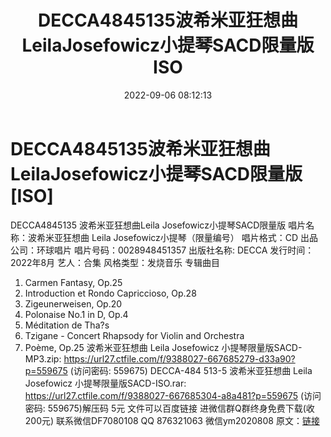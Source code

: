﻿---
title: DECCA4845135波希米亚狂想曲LeilaJosefowicz小提琴SACD限量版ISO
date: 2022-09-06 08:12:13
categories: 新碟专辑、稀有等精品
tags: 纯音雅乐
---
# DECCA4845135波希米亚狂想曲LeilaJosefowicz小提琴SACD限量版[ISO]

DECCA4845135 波希米亚狂想曲Leila Josefowicz小提琴SACD限量版
唱片名称：波希米亚狂想曲 Leila Josefowicz小提琴（限量编号）
唱片格式：CD
出品公司：环球唱片
唱片号码：0028948451357
出版社名称: DECCA
发行时间：2022年8月
艺人：合集
风格类型：发烧音乐
专辑曲目
1. Carmen Fantasy, Op.25
2. Introduction et Rondo Capriccioso, Op.28
3. Zigeunerweisen, Op.20
4. Polonaise No.1 in D, Op.4
5. Méditation de Tha?s
6. Tzigane - Concert Rhapsody for Violin and Orchestra
7. Poème, Op.25
波希米亚狂想曲 Leila Josefowicz
小提琴限量版SACD-MP3.zip: https://url27.ctfile.com/f/9388027-667685279-d33a90?p=559675
(访问密码: 559675)
DECCA-484 513-5 波希米亚狂想曲 Leila Josefowicz 小提琴限量版SACD-ISO.rar:
https://url27.ctfile.com/f/9388027-667685304-a8a481?p=559675
(访问密码: 559675)解压码 5元
文件可以百度链接
进微信群Q群终身免费下载(收200元)
联系微信DF7080108 QQ 876321063
微信ym2020808
原文：[链接](https://blog.sina.com.cn/s/blog_1647c7e7601030z9l.html)